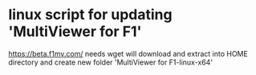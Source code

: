 # linux script for updating 'MultiViewer for F1' 
https://beta.f1mv.com/
needs wget 
will download and extract into HOME directory and create new folder 'MultiViewer for F1-linux-x64' 
